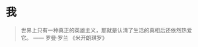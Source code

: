 # 我

> 世界上只有一种真正的英雄主义，那就是认清了生活的真相后还依然热爱它。
> —— 罗曼·罗兰 《米开朗琪罗》

<!-- ## 动机和意义

- 动机：在理智主导和情绪辅助的双重驱动下，以一定的生物基础和社会基础进行活动。
- 意义：不可得知宇宙存在的确切意义，尚可贯彻自己的意志。 -->

<!-- ## 所谓动机和意义

动机和意义，到底是动机先于意义，还是意义先于动机。

子曰：“思而不学则殆。”书读得太少，想得太多是很危险的。然而现在的我正是处于这种阶段。

生命云云，不宜看得太轻，否则草菅人命；也不能看得太重，免得只顾小命要紧。 -->
